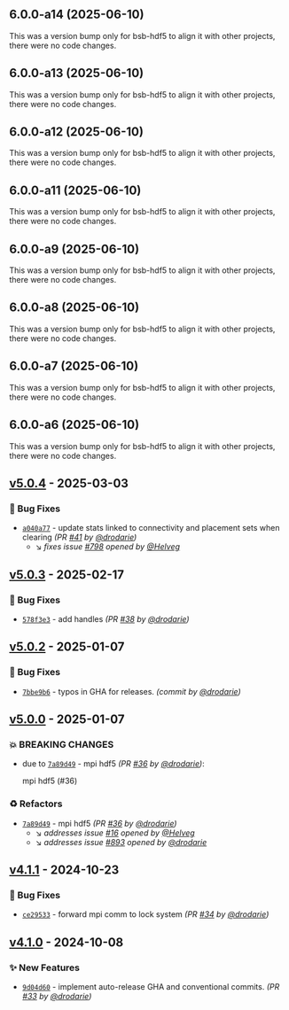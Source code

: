 ## 6.0.0-a14 (2025-06-10)

This was a version bump only for bsb-hdf5 to align it with other projects, there were no code changes.

## 6.0.0-a13 (2025-06-10)

This was a version bump only for bsb-hdf5 to align it with other projects, there were no code changes.

## 6.0.0-a12 (2025-06-10)

This was a version bump only for bsb-hdf5 to align it with other projects, there were no code changes.

## 6.0.0-a11 (2025-06-10)

This was a version bump only for bsb-hdf5 to align it with other projects, there were no code changes.

## 6.0.0-a9 (2025-06-10)

This was a version bump only for bsb-hdf5 to align it with other projects, there were no code changes.

## 6.0.0-a8 (2025-06-10)

This was a version bump only for bsb-hdf5 to align it with other projects, there were no code changes.

## 6.0.0-a7 (2025-06-10)

This was a version bump only for bsb-hdf5 to align it with other projects, there were no code changes.

## 6.0.0-a6 (2025-06-10)

This was a version bump only for bsb-hdf5 to align it with other projects, there were no code changes.


## [v5.0.4] - 2025-03-03
### :bug: Bug Fixes
- [`a040a77`](https://github.com/dbbs-lab/bsb-hdf5/commit/a040a774ac8d407a626f2bdfa3805dd15e9869f3) - update stats linked to connectivity and placement sets when clearing *(PR [#41](https://github.com/dbbs-lab/bsb-hdf5/pull/41) by [@drodarie](https://github.com/drodarie))*
  - :arrow_lower_right: *fixes issue [#798](https://github.com/dbbs-lab/bsb-core/issues/798) opened by [@Helveg](https://github.com/Helveg)*


## [v5.0.3] - 2025-02-17
### :bug: Bug Fixes
- [`578f3e3`](https://github.com/dbbs-lab/bsb-hdf5/commit/578f3e3242f87d2214820d4a4582d83cc1f83471) - add handles *(PR [#38](https://github.com/dbbs-lab/bsb-hdf5/pull/38) by [@drodarie](https://github.com/drodarie))*


## [v5.0.2] - 2025-01-07
### :bug: Bug Fixes
- [`7bbe9b6`](https://github.com/dbbs-lab/bsb-hdf5/commit/7bbe9b6cf087719dd2c821102269c44ae018fffe) - typos in GHA for releases. *(commit by [@drodarie](https://github.com/drodarie))*


## [v5.0.0] - 2025-01-07
### :boom: BREAKING CHANGES
- due to [`7a89d49`](https://github.com/dbbs-lab/bsb-hdf5/commit/7a89d4921173ac0dd058c7c19a0286c785345a45) - mpi hdf5 *(PR [#36](https://github.com/dbbs-lab/bsb-hdf5/pull/36) by [@drodarie](https://github.com/drodarie))*:

  mpi hdf5 (#36)


### :recycle: Refactors
- [`7a89d49`](https://github.com/dbbs-lab/bsb-hdf5/commit/7a89d4921173ac0dd058c7c19a0286c785345a45) - mpi hdf5 *(PR [#36](https://github.com/dbbs-lab/bsb-hdf5/pull/36) by [@drodarie](https://github.com/drodarie))*
  - :arrow_lower_right: *addresses issue [#16](https://github.com/dbbs-lab/bsb-hdf5/issues/16) opened by [@Helveg](https://github.com/Helveg)*
  - :arrow_lower_right: *addresses issue [#893](https://github.com/dbbs-lab/bsb-core/issues/893) opened by [@drodarie](https://github.com/drodarie)*


## [v4.1.1] - 2024-10-23
### :bug: Bug Fixes
- [`ce29533`](https://github.com/dbbs-lab/bsb-hdf5/commit/ce29533c5479bf296c98af45b16bfe1d5ef29d3d) - forward mpi comm to lock system *(PR [#34](https://github.com/dbbs-lab/bsb-hdf5/pull/34) by [@drodarie](https://github.com/drodarie))*


## [v4.1.0] - 2024-10-08
### :sparkles: New Features
- [`9d04d60`](https://github.com/dbbs-lab/bsb-hdf5/commit/9d04d60eced939ed3e313ac8834439a98939f5e2) - implement auto-release GHA and conventional commits. *(PR [#33](https://github.com/dbbs-lab/bsb-hdf5/pull/33) by [@drodarie](https://github.com/drodarie))*

[v4.1.0]: https://github.com/dbbs-lab/bsb-hdf5/compare/v4.0.0...v4.1.0
[v4.1.1]: https://github.com/dbbs-lab/bsb-hdf5/compare/v4.1.0...v4.1.1
[v5.0.0]: https://github.com/dbbs-lab/bsb-hdf5/compare/v4.1.1...v5.0.0
[v5.0.2]: https://github.com/dbbs-lab/bsb-hdf5/compare/v5.0.1...v5.0.2
[v5.0.3]: https://github.com/dbbs-lab/bsb-hdf5/compare/v5.0.2...v5.0.3
[v5.0.4]: https://github.com/dbbs-lab/bsb-hdf5/compare/v5.0.3...v5.0.4
